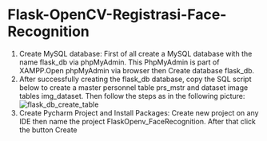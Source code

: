 # Flask-OpenCV-Registrasi-Face-Recognition
1. Create MySQL database:  First of all create a MySQL database with the name flask_db via phpMyAdmin. This PhpMyAdmin is part of XAMPP.Open phpMyAdmin via browser then Create database flask_db.
2. After successfully creating the flask_db database, copy the SQL script below to create a master personnel table prs_mstr and dataset image tables img_dataset. Then follow the steps as in the following picture:![flask_db_create_table](https://github.com/md-irfan-hasan-fahim/Flask-OpenCV-Registrasi-Face-Recognition/assets/81842071/88d11aaa-3457-402c-b477-89a7b4e6346e)
3. Create Pycharm Project and Install Packages:   Create new project on any IDE then name the project FlaskOpenv_FaceRecognition. After that click the button Create
